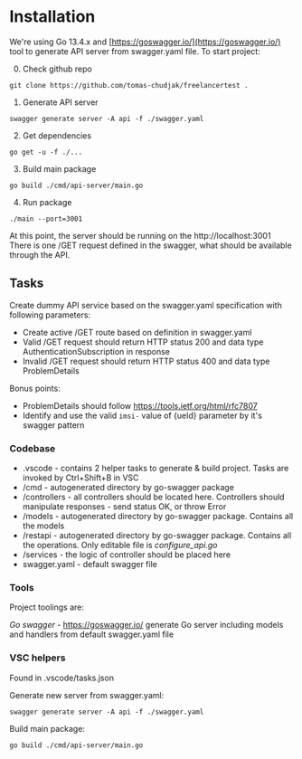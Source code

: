 # Installation

We're using Go 13.4.x and [https://goswagger.io/](https://goswagger.io/) tool to generate API server from swagger.yaml file. To start project:

0. Check github repo
```
git clone https://github.com/tomas-chudjak/freelancertest .
```

1. Generate API server
```
swagger generate server -A api -f ./swagger.yaml
```

2. Get dependencies
```
go get -u -f ./...
```

3. Build main package
```
go build ./cmd/api-server/main.go
```

4. Run package
```
./main --port=3001
```

At this point, the server should be running on the http://localhost:3001
There is one /GET request defined in the swagger, what should be available through the API.

## Tasks

Create dummy API service based on the swagger.yaml specification with following parameters:
- Create active /GET route based on definition in swagger.yaml
- Valid /GET request should return HTTP status 200 and data type AuthenticationSubscription in response
- Invalid /GET request should return HTTP status 400 and data type ProblemDetails

Bonus points:
- ProblemDetails should follow https://tools.ietf.org/html/rfc7807
- Identify and use the valid `imsi-` value of {ueId} parameter by it's swagger pattern


### Codebase

- .vscode - contains 2 helper tasks to generate & build project. Tasks are invoked by Ctrl+Shift+B in VSC
- /cmd - autogenerated directory by go-swagger package
- /controllers - all controllers should be located here. Controllers should manipulate responses - send status OK, or throw Error
- /models - autogenerated directory by go-swagger package. Contains all the models
- /restapi - autogenerated directory by go-swagger package. Contains all the operations. Only editable file is *configure_api.go*
- /services - the logic of controller should be placed here
- swagger.yaml - default swagger file


### Tools

Project toolings are:

*Go swagger* - https://goswagger.io/ generate Go server including models and handlers from default swagger.yaml file

### VSC helpers

Found in .vscode/tasks.json

Generate new server from swagger.yaml:
```
swagger generate server -A api -f ./swagger.yaml
```

Build main package:
```
go build ./cmd/api-server/main.go
```



